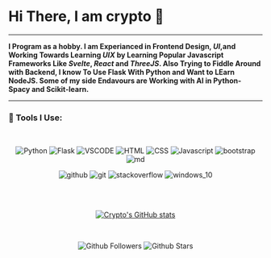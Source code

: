 # Hi There, I am crypto 👋

---

**I Program as a hobby. I am Experianced in Frontend Design, _UI_,and Working Towards Learning _UIX_ by Learning Popular Javascript Frameworks Like _Svelte_, _React_ and _ThreeJS_. Also Trying to Fiddle Around with Backend, I know To Use Flask With Python and Want to LEarn NodeJS. Some of my side Endavours are Working with AI in Python-Spacy and Scikit-learn.**

---

### 🧰 Tools I Use:
<br/>

<div align="middle">

![Python](https://img.shields.io/badge/Python-black?style=for-the-badge&logo=python&logoColor=green)
![Flask](https://img.shields.io/badge/Flask-black?style=for-the-badge&logo=flask&logoColor=white)
![VSCODE](https://img.shields.io/badge/VSCODE-black?style=for-the-badge&logo=VisualStudioCode&logoColor=blue)
![HTML](https://img.shields.io/badge/html-black?style=for-the-badge&logo=html5)
![CSS](https://img.shields.io/badge/css-black?style=for-the-badge&logo=css3&logoColor=blue)
![Javascript](https://img.shields.io/badge/JavaScript-black?style=for-the-badge&logo=javascript)
![bootstrap](https://img.shields.io/badge/bootstrap-black?style=for-the-badge&logo=bootstrap)
![md](https://img.shields.io/badge/markdown-black?style=for-the-badge&logo=markdown)

![github](https://img.shields.io/badge/Github-black?style=for-the-badge&logo=github)
![git](https://img.shields.io/badge/Github-black?style=for-the-badge&logo=git)
![stackoverflow](https://img.shields.io/badge/stack_overflow-black?style=for-the-badge&logo=stackoverflow)
![windows_10](https://img.shields.io/badge/windows_10-black?style=for-the-badge&logo=windows&logoColor=blue)

</div>
<br/>
<br/>

<div align="middle">

[![Crypto's GitHub stats](https://github-readme-stats.vercel.app/api?username=beginner-cryptonyx)](https://github.com/beginner-cryptonyx/github-readme-stats)

</div>
<br/>
<div align="middle">

![Github Followers](https://img.shields.io/github/followers/beginner-cryptonyx?style=for-the-badge)
![Github Stars](https://img.shields.io/github/stars/beginner-cryptonyx?style=for-the-badge)

</div>